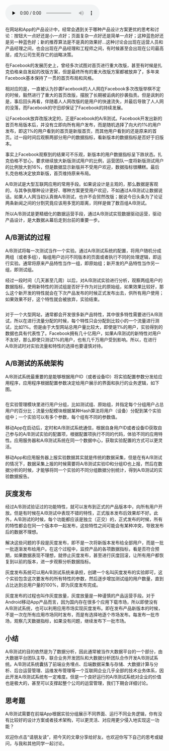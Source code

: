 <audio id="audio" title="34 | A/B测试与灰度发布必知必会" controls="" preload="none"><source id="mp3" src="https://static001.geekbang.org/resource/audio/09/6b/09fb207e4d0224065b2d6ab02b826e6b.mp3"></audio>

在网站和App的产品设计中，经常会遇到关于哪种产品设计方案更优的思考和讨论：按钮大一点好还是小一点好；页面复杂一点好还是简单一点好；这种蓝色好还是另一种蓝色好；新的推荐算法是不是真的效果好…这种讨论会出现在运营人员和产品经理之间，也会出现在产品经理和工程师之间，有时候甚至会出现在公司最高层，成为公司生死存亡的战略决策。

在Facebook的发展历史上，曾经多次试图对首页进行重大改版，甚至有时候是扎克伯格亲自发起的改版方案，但是最终所有的重大改版方案都被放弃了，多年来Facebook基本保持了一贯的首页布局和风格。

相对应的是，一直被认为抄袭Facebook的人人网在Facebook多次改版举棋不定的时候，毅然进行了重大的首页改版，摆脱了长期被诟病的抄袭指责。但是讽刺的是，事后回头再看，伴随着人人网改版的是用户的快速流失，并最后导致了人人网的没落，而Facebook的守旧却保证了Facebook的持续发展。

让Facebook放弃改版决定的，正是Facebook的A/B测试。Facebook开发出新的首页布局版本后，并没有立即向所有用户发布，而是随机选择了向大约1%的用户发布，即这1%的用户看到的首页是新版首页，而其他用户看到的还是原来的首页。过一段时间后观察两部分用户的数据指标，看新版本的数据指标是否好于旧版本。

事实上Facebook观察到的结果可不乐观，新版本的用户数据指标呈下跌状态。扎克伯格不甘心，要求继续放大新版测试用户的比例，运营团队一度将新版测试用户的比例放大到16%，但是数据显示新版并不受用户欢迎，数据指标很糟糕。最后扎克伯格决定放弃新版，首页维持原来布局。

A/B测试是大型互联网应用的常用手段。如果说设计是主观的，那么数据是客观的，与其争执哪种设计更好、哪种方案更受用户欢迎，不如通过A/B测试让数据说话。如果人人网当初认真做A/B测试，也许不会贸然改版；据说今日头条为了论证两条新闻之间的分割究竟应该用多宽的距离，同样是做了数百组A/B测试。

所以A/B测试是更精细化的数据运营手段，通过A/B测试实现数据驱动运营，驱动产品设计，是大数据从幕后走到台前的重要一步。

## A/B测试的过程

A/B测试将每一次测试当作一个实验。通过A/B测试系统的配置，将用户随机分成两组（或者多组），每组用户访问不同版本的页面或者执行不同的处理逻辑，即运行实验。通常将原来产品特性当作一组，即原始组；新开发的产品特性当作另一组，即测试组。

经过一段时间（几天甚至几周）以后，对A/B测试实验进行分析，观察两组用户的数据指标，使用新特性的测试组是否好于作为对比的原始组，如果效果比较好，那么这个新开发的特性就会在下次产品发布的时候正式发布出去，供所有用户使用；如果效果不好，这个特性就会被放弃，实验结束。

<img src="https://static001.geekbang.org/resource/image/14/98/143f62d32673e1a633d2441969c41c98.png" alt="">

对于一个大型网站，通常都会开发很多新产品特性，其中很多特性需要进行A/B测试，所以在进行流量分配的时候，每个特性只会分配到比较小的一个流量进行测试，比如1%。但是由于大型网站总用户量比较大，即使是1%的用户，实验得到的数据也具有代表性了。Facebook拥有几十亿用户，如果A/B测试的新特性对用户不友好，那么即使只测试1%的用户，也有几千万用户受到影响。所以，在进行A/B测试时对实验流量和特性的选择也要谨慎对待。

## A/B测试的系统架构

A/B测试系统最重要的是能够根据用户ID（或者设备ID）将实验配置参数分发给应用程序，应用程序根据配置参数决定给用户展示的界面和执行的业务逻辑，如下图。

<img src="https://static001.geekbang.org/resource/image/b2/45/b22e091c7d4ee1572703dc740b89d245.png" alt="">

在实验管理模块里进行用户分组，比如测试组、原始组，并指定每个分组用户占总用户的百分比；流量分配模块根据某种Hash算法将用户（设备）分配到某个实验组中；一个实验可以有多个参数，每个组有不同的参数值。

移动App在启动后，定时和A/B测试系统通信，根据自身用户ID或者设备ID获取自己参与的A/B测试实验的配置项，根据配置项执行不同的代码，体验不同的应用特性。应用服务器和A/B测试系统在同一个数据中心，获取实验配置的方式可以更灵活。

移动App和应用服务器上报实验数据其实就是传统的数据采集，但是在有A/B测试的情况下，数据采集上报的时候需要将A/B测试实验ID和分组ID也上报，然后在数据分析的时候，才能够将同一个实验的不同分组数据分别统计，得到A/B测试的实验数据报告。

## 灰度发布

经过A/B测试验证过的功能特性，就可以发布到正式的产品版本中，向所有用户开放。但是有时候在A/B测试中表现不错的特性，正式版本发布后效果却不好。此外，A/B测试的时候，每个功能都应该是独立（正交）的，正式发布的时候，所有的特性都会在同一个版本中一起发布，这些特性之间可能会有某种冲突，导致发布后的数据不理想。

解决这些问题的手段是灰度发布，即不是一次将新版本发布给全部用户，而是一批一批逐渐发布给用户。在这个过程中，监控产品的各项数据指标，看是否符合预期，如果数据表现不理想，就停止灰度发布，甚至进行灰度回滚，让所有用户都恢复到以前的版本，进一步观察分析数据指标。

灰度发布系统可以用A/B测试系统来承担，创建一个名叫灰度发布的实验即可，这个实验包含这次要发布的所有特性的参数，然后逐步增加测试组的用户数量，直到占比达到总用户量的100%，即为灰度发布完成。

灰度发布的过程也叫作灰度放量，灰度放量是一种谨慎的产品运营手段。对于Android移动App产品而言，因为国内存在很多个应用下载市场，所以即使没有A/B测试系统，也可以利用应用市场实现灰度发布。即在发布产品新版本的时候，不是一次在所有应用市场同时发布，而是有选择地逐个市场发布。每发布一批市场，观察几天数据指标，如果没有问题，继续发布下一批市场。

## 小结

A/B测试的目的依然是为了数据分析，因此通常被当作大数据平台的一个部分，由大数据平台团队主导，联合业务开发团队和大数据分析团队合作开发A/B测试系统。A/B测试系统囊括了前端业务埋点、后端数据采集与存储、大数据计算与分析、后台运营管理、运维发布管理等一个互联网企业几乎全部的技术业务体系，因此开发A/B测试系统有一定难度。但是一个良好运行的A/B测试系统对企业的价值也是极大的，甚至可以支撑起整个公司的运营管理，我们下期会详细讨论。

## 思考题

A/B测试需要在前端App根据实验分组展示不同界面、运行不同业务逻辑，你有没有比较好的设计方案或者技术架构，可以更灵活、对应用更少侵入地实现这一功能？

欢迎你点击“请朋友读”，把今天的文章分享给好友。也欢迎你写下自己的思考或疑问，与我和其他同学一起讨论。



